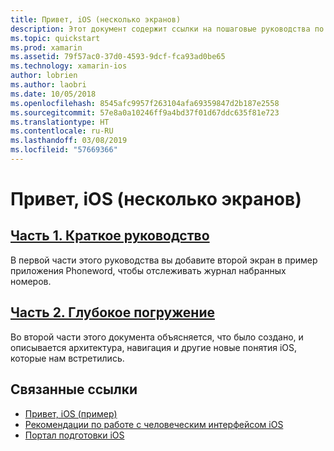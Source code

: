 ```yaml
---
title: Привет, iOS (несколько экранов)
description: Этот документ содержит ссылки на пошаговые руководства по развертыванию примера приложения Phoneword для добавления второго экрана. Эти пошаговые руководства описывают шаблон разработки модель-представление-контроллер, навигацию по iOS и другие ключевые понятия разработки для iOS.
ms.topic: quickstart
ms.prod: xamarin
ms.assetid: 79f57ac0-37d0-4593-9dcf-fca93ad0be65
ms.technology: xamarin-ios
author: lobrien
ms.author: laobri
ms.date: 10/05/2018
ms.openlocfilehash: 8545afc9957f263104afa69359847d2b187e2558
ms.sourcegitcommit: 57e8a0a10246ff9a4bd37f01d67ddc635f81e723
ms.translationtype: HT
ms.contentlocale: ru-RU
ms.lasthandoff: 03/08/2019
ms.locfileid: "57669366"
---
```

# <a name="hello-ios-multiscreen"></a>Привет, iOS (несколько экранов)

## <a name="part-1-quickstartiosget-startedhello-ios-multiscreenhello-ios-multiscreen-quickstartmd"></a>[Часть 1. Краткое руководство](~/ios/get-started/hello-ios-multiscreen/hello-ios-multiscreen-quickstart.md)

В первой части этого руководства вы добавите второй экран в пример приложения Phoneword, чтобы отслеживать журнал набранных номеров.

## <a name="part-2-deep-diveiosget-startedhello-ios-multiscreenhello-ios-multiscreen-deepdivemd"></a>[Часть 2. Глубокое погружение](~/ios/get-started/hello-ios-multiscreen/hello-ios-multiscreen-deepdive.md)

Во второй части этого документа объясняется, что было создано, и описывается архитектура, навигация и другие новые понятия iOS, которые нам встретились.

## <a name="related-links"></a>Связанные ссылки

- [Привет, iOS (пример)](https://developer.xamarin.com/samples/monotouch/Hello_iOS/)
- [Рекомендации по работе с человеческим интерфейсом iOS](https://developer.apple.com/library/ios/#documentation/UserExperience/Conceptual/MobileHIG/Introduction/Introduction.html)
- [Портал подготовки iOS](https://developer.apple.com/ios/manage/overview/index.action)
